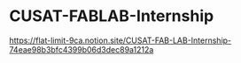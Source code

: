 # CUSAT-FABLAB-Internship
https://flat-limit-9ca.notion.site/CUSAT-FAB-LAB-Internship-74eae98b3bfc4399b06d3dec89a1212a

